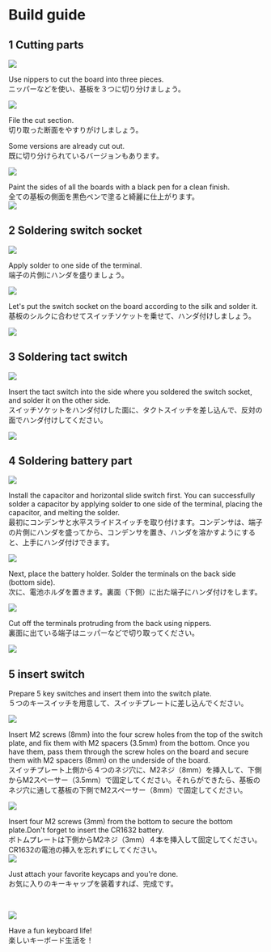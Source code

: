 # Build guide

## 1 Cutting parts

![](img/img00001.jpg)

Use nippers to cut the board into three pieces.
<br>
ニッパーなどを使い、基板を３つに切り分けましょう。
<br>

![](img/img00002.jpg)

File the cut section.
<br>
切り取った断面をやすりがけしましょう。
<br>

Some versions are already cut out.
<br>
既に切り分けられているバージョンもあります。
<br>

![](img/img00003.jpg)

Paint the sides of all the boards with a black pen for a clean finish.
<br>
全ての基板の側面を黒色ペンで塗ると綺麗に仕上がります。
<br>
![](img/img00004.jpg)

## 2 Soldering switch socket

![](img/img00005.jpg)

Apply solder to one side of the terminal.
<br>
端子の片側にハンダを盛りましょう。
<br>

![](img/img00006.jpg)

Let's put the switch socket on the board according to the silk and solder it.
<br>
基板のシルクに合わせてスイッチソケットを乗せて、ハンダ付けしましょう。
<br>

![](img/img00007.jpg)

## 3 Soldering tact switch

![](img/img00008.jpg)

Insert the tact switch into the side where you soldered the switch socket, and solder it on the other side.
<br>
スイッチソケットをハンダ付けした面に、タクトスイッチを差し込んで、反対の面でハンダ付けしてください。
<br>

![](img/img00009.jpg)

## 4 Soldering battery part

![](img/img00010.jpg)

Install the capacitor and horizontal slide switch first. You can successfully solder a capacitor by applying solder to one side of the terminal, placing the capacitor, and melting the solder.
<br>
最初にコンデンサと水平スライドスイッチを取り付けます。コンデンサは、端子の片側にハンダを盛ってから、コンデンサを置き、ハンダを溶かすようにすると、上手にハンダ付けできます。
<br>

![](img/img00011.jpg)

Next, place the battery holder. Solder the terminals on the back side (bottom side).
<br>
次に、電池ホルダを置きます。裏面（下側）に出た端子にハンダ付けをします。
<br>

![](img/img00012.jpg)

Cut off the terminals protruding from the back using nippers.
<br>
裏面に出ている端子はニッパーなどで切り取ってください。
<br>

![](img/img00013.jpg)

## 5 insert switch

Prepare 5 key switches and insert them into the switch plate.
<br>
５つのキースイッチを用意して、スイッチプレートに差し込んでください。
<br>

![](img/img00014.jpg)

Insert M2 screws (8mm) into the four screw holes from the top of the switch plate, and fix them with M2 spacers (3.5mm) from the bottom. Once you have them, pass them through the screw holes on the board and secure them with M2 spacers (8mm) on the underside of the board.
<br>
スイッチプレート上側から４つのネジ穴に、M2ネジ（8mm）を挿入して、下側からM2スペーサー（3.5mm）で固定してください。それらができたら、基板のネジ穴に通して基板の下側でM2スペーサー（8mm）で固定してください。
<br>

![](img/img00015.jpg)

Insert four M2 screws (3mm) from the bottom to secure the bottom plate.Don't forget to insert the CR1632 battery.
<br>
ボトムプレートは下側からM2ネジ（3mm）４本を挿入して固定してください。CR1632の電池の挿入を忘れずにしてください。
<br>
![](img/img00017.jpg)

Just attach your favorite keycaps and you're done.
<br>
お気に入りのキーキャップを装着すれば、完成です。


<br>

![](img/img00016.jpg)

Have a fun keyboard life!
<br>
楽しいキーボード生活を！
